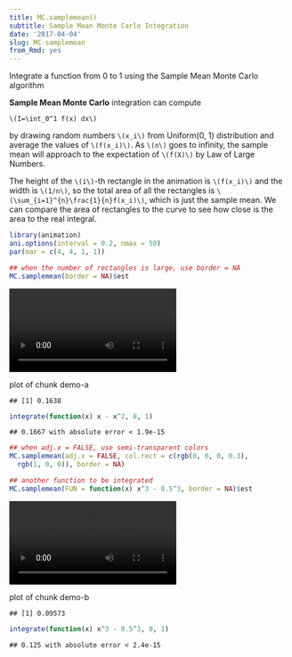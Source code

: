 ```yaml
---
title: MC.samplemean()
subtitle: Sample Mean Monte Carlo Integration
date: '2017-04-04'
slug: MC-samplemean
from_Rmd: yes
---
```



Integrate a function from 0 to 1 using the Sample Mean Monte Carlo algorithm

**Sample Mean Monte Carlo** integration can compute

`\(I=\int_0^1 f(x) dx\)`

by drawing random numbers `\(x_i\)` from Uniform(0, 1) distribution and
average the values of `\(f(x_i)\)`. As `\(n\)` goes to infinity, the sample
mean will approach to the expectation of `\(f(X)\)` by Law of Large Numbers.

The height of the `\(i\)`-th rectangle in the animation is `\(f(x_i)\)` and
the width is `\(1/n\)`, so the total area of all the rectangles is `\(\sum_{i=1}^{n}\frac{1}{n}f(x_i)\)`, which is just the sample mean. We can compare the area of
rectangles to the curve to see how close is the area to the real integral.
 

```r
library(animation)
ani.options(interval = 0.2, nmax = 50)
par(mar = c(4, 4, 1, 1))

## when the number of rectangles is large, use border = NA
MC.samplemean(border = NA)$est
```

<video controls loop autoplay><source src="https://assets.yihui.name/figures/animation/example/MC-samplemean/demo-a.mp4?dl=1" /><p>plot of chunk demo-a</p></video>

```
## [1] 0.1638
```

```r
integrate(function(x) x - x^2, 0, 1)
```

```
## 0.1667 with absolute error < 1.9e-15
```



```r
## when adj.x = FALSE, use semi-transparent colors
MC.samplemean(adj.x = FALSE, col.rect = c(rgb(0, 0, 0, 0.3), 
  rgb(1, 0, 0)), border = NA)
```

```r
## another function to be integrated
MC.samplemean(FUN = function(x) x^3 - 0.5^3, border = NA)$est
```

<video controls loop autoplay><source src="https://assets.yihui.name/figures/animation/example/MC-samplemean/demo-b.mp4?dl=1" /><p>plot of chunk demo-b</p></video>

```
## [1] 0.09573
```

```r
integrate(function(x) x^3 - 0.5^3, 0, 1)
```

```
## 0.125 with absolute error < 2.4e-15
```
